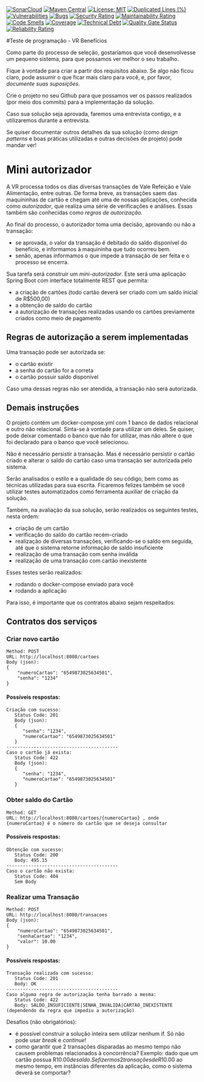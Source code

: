 [![SonarCloud](https://sonarcloud.io/images/project_badges/sonarcloud-white.svg)](https://sonarcloud.io/summary/new_code?id=FlavioLimas_mini-autorizador)
[![Maven Central](https://img.shields.io/maven-central/v/org.testng/testng.svg)](https://maven-badges.herokuapp.com/maven-central/org.testng/testng)
[![License: MIT](https://img.shields.io/badge/License-MIT-yellow.svg)](https://opensource.org/licenses/MIT)
[![Duplicated Lines (%)](https://sonarcloud.io/api/project_badges/measure?project=FlavioLimas_mini-autorizador&metric=duplicated_lines_density)](https://sonarcloud.io/summary/new_code?id=FlavioLimas_mini-autorizador)
[![Vulnerabilities](https://sonarcloud.io/api/project_badges/measure?project=FlavioLimas_mini-autorizador&metric=vulnerabilities)](https://sonarcloud.io/summary/new_code?id=FlavioLimas_mini-autorizador)
[![Bugs](https://sonarcloud.io/api/project_badges/measure?project=FlavioLimas_mini-autorizador&metric=bugs)](https://sonarcloud.io/summary/new_code?id=FlavioLimas_mini-autorizador)
[![Security Rating](https://sonarcloud.io/api/project_badges/measure?project=FlavioLimas_mini-autorizador&metric=security_rating)](https://sonarcloud.io/summary/new_code?id=FlavioLimas_mini-autorizador)
[![Maintainability Rating](https://sonarcloud.io/api/project_badges/measure?project=FlavioLimas_mini-autorizador&metric=sqale_rating)](https://sonarcloud.io/summary/new_code?id=FlavioLimas_mini-autorizador)
[![Code Smells](https://sonarcloud.io/api/project_badges/measure?project=FlavioLimas_mini-autorizador&metric=code_smells)](https://sonarcloud.io/summary/new_code?id=FlavioLimas_mini-autorizador)
[![Coverage](https://sonarcloud.io/api/project_badges/measure?project=FlavioLimas_mini-autorizador&metric=coverage)](https://sonarcloud.io/summary/new_code?id=FlavioLimas_mini-autorizador)
[![Technical Debt](https://sonarcloud.io/api/project_badges/measure?project=FlavioLimas_mini-autorizador&metric=sqale_index)](https://sonarcloud.io/summary/new_code?id=FlavioLimas_mini-autorizador)
[![Quality Gate Status](https://sonarcloud.io/api/project_badges/measure?project=FlavioLimas_mini-autorizador&metric=alert_status)](https://sonarcloud.io/summary/new_code?id=FlavioLimas_mini-autorizador)
[![Reliability Rating](https://sonarcloud.io/api/project_badges/measure?project=FlavioLimas_mini-autorizador&metric=reliability_rating)](https://sonarcloud.io/summary/new_code?id=FlavioLimas_mini-autorizador)

#Teste de programação - VR Benefícios

Como parte do processo de seleção, gostaríamos que você desenvolvesse um pequeno sistema, para que possamos ver melhor o seu trabalho.

Fique à vontade para criar a partir dos requisitos abaixo. Se algo não ficou claro, pode assumir o que ficar mais claro para você, e, por favor, *documente suas suposições*.

Crie o projeto no seu Github para que possamos ver os passos realizados (por meio dos commits) para a implementação da solução.

Caso sua solução seja aprovada, faremos uma entrevista contigo, e a utilizaremos durante a entrevista.

Se quiser documentar outros detalhes da sua solução (como *design patterns* e boas práticas utilizadas e outras decisões de projeto) pode mandar ver!

# Mini autorizador

A VR processa todos os dias diversas transações de Vale Refeição e Vale Alimentação, entre outras.
De forma breve, as transações saem das maquininhas de cartão e chegam até uma de nossas aplicações, conhecida como *autorizador*, que realiza uma série de verificações e análises. Essas também são conhecidas como *regras de autorização*. 

Ao final do processo, o autorizador toma uma decisão, aprovando ou não a transação: 
* se aprovada, o valor da transação é debitado do saldo disponível do benefício, e informamos à maquininha que tudo ocorreu bem. 
* senão, apenas informamos o que impede a transação de ser feita e o processo se encerra.

Sua tarefa será construir um *mini-autorizador*. Este será uma aplicação Spring Boot com interface totalmente REST que permita:

 * a criação de cartões (todo cartão deverá ser criado com um saldo inicial de R$500,00)
 * a obtenção de saldo do cartão
 * a autorização de transações realizadas usando os cartões previamente criados como meio de pagamento

## Regras de autorização a serem implementadas

Uma transação pode ser autorizada se:
   * o cartão existir
   * a senha do cartão for a correta
   * o cartão possuir saldo disponível

Caso uma dessas regras não ser atendida, a transação não será autorizada.

## Demais instruções

O projeto contém um docker-compose.yml com 1 banco de dados relacional e outro não relacional.
Sinta-se à vontade para utilizar um deles. Se quiser, pode deixar comentado o banco que não for utilizar, mas não altere o que foi declarado para o banco que você selecionou. 

Não é necessário persistir a transação. Mas é necessário persistir o cartão criado e alterar o saldo do cartão caso uma transação ser autorizada pelo sistema.

Serão analisados o estilo e a qualidade do seu código, bem como as técnicas utilizadas para sua escrita. Ficaremos felizes também se você utilizar testes automatizados como ferramenta auxiliar de criação da solução.

Também, na avaliação da sua solução, serão realizados os seguintes testes, nesta ordem:

 * criação de um cartão
 * verificação do saldo do cartão recém-criado
 * realização de diversas transações, verificando-se o saldo em seguida, até que o sistema retorne informação de saldo insuficiente
 * realização de uma transação com senha inválida
 * realização de uma transação com cartão inexistente

Esses testes serão realizados:
* rodando o docker-compose enviado para você
* rodando a aplicação 

Para isso, é importante que os contratos abaixo sejam respeitados:

## Contratos dos serviços

### Criar novo cartão
```
Method: POST
URL: http://localhost:8080/cartoes
Body (json):
{
    "numeroCartao": "6549873025634501",
    "senha": "1234"
}
```
#### Possíveis respostas:
```
Criação com sucesso:
   Status Code: 201
   Body (json):
   {
      "senha": "1234",
      "numeroCartao": "6549873025634501"
   } 
-----------------------------------------
Caso o cartão já exista:
   Status Code: 422
   Body (json):
   {
      "senha": "1234",
      "numeroCartao": "6549873025634501"
   } 
```

### Obter saldo do Cartão
```
Method: GET
URL: http://localhost:8080/cartoes/{numeroCartao} , onde {numeroCartao} é o número do cartão que se deseja consultar
```

#### Possíveis respostas:
```
Obtenção com sucesso:
   Status Code: 200
   Body: 495.15 
-----------------------------------------
Caso o cartão não exista:
   Status Code: 404 
   Sem Body
```

### Realizar uma Transação
```
Method: POST
URL: http://localhost:8080/transacoes
Body (json):
{
    "numeroCartao": "6549873025634501",
    "senhaCartao": "1234",
    "valor": 10.00
}
```

#### Possíveis respostas:
```
Transação realizada com sucesso:
   Status Code: 201
   Body: OK 
-----------------------------------------
Caso alguma regra de autorização tenha barrado a mesma:
   Status Code: 422 
   Body: SALDO_INSUFICIENTE|SENHA_INVALIDA|CARTAO_INEXISTENTE (dependendo da regra que impediu a autorização)
```

Desafios (não obrigatórios): 
 * é possível construir a solução inteira sem utilizar nenhum if. Só não pode usar *break* e *continue*! 
 * como garantir que 2 transações disparadas ao mesmo tempo não causem problemas relacionados à concorrência?
Exemplo: dado que um cartão possua R$10.00 de saldo. Se fizermos 2 transações de R$10.00 ao mesmo tempo, em instâncias diferentes da aplicação, como o sistema deverá se comportar?
